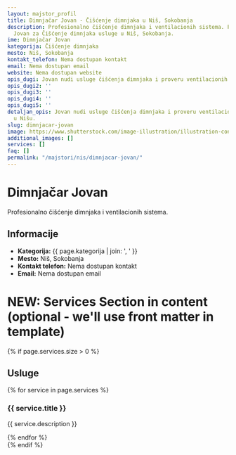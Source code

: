 ```yaml
---
layout: majstor_profil
title: Dimnjačar Jovan - Čišćenje dimnjaka u Niš, Sokobanja
description: Profesionalno čišćenje dimnjaka i ventilacionih sistema. Pronađite Dimnjačar
  Jovan za Čišćenje dimnjaka usluge u Niš, Sokobanja.
ime: Dimnjačar Jovan
kategorija: Čišćenje dimnjaka
mesto: Niš, Sokobanja
kontakt_telefon: Nema dostupan kontakt
email: Nema dostupan email
website: Nema dostupan website
opis_dugi: Jovan nudi usluge čišćenja dimnjaka i proveru ventilacionih sistema u Nišu.
opis_dugi2: ''
opis_dugi3: ''
opis_dugi4: ''
opis_dugi5: ''
detaljan_opis: Jovan nudi usluge čišćenja dimnjaka i proveru ventilacionih sistema
  u Nišu.
slug: dimnjacar-jovan
image: https://www.shutterstock.com/image-illustration/illustration-construction-worker-purple-jacket-600nw-2609794615.jpg
additional_images: []
services: []
faq: []
permalink: "/majstori/nis/dimnjacar-jovan/"
---
```

# Dimnjačar Jovan
<p class="description">Profesionalno čišćenje dimnjaka i ventilacionih sistema.</p>

<div class="majstor-details">
  <h2>Informacije</h2>
  <ul>
    <li><strong>Kategorija:</strong> {{ page.kategorija | join: ', ' }}</li>
    <li><strong>Mesto:</strong> Niš, Sokobanja</li>
    <li><strong>Kontakt telefon:</strong> Nema dostupan kontakt</li>
    <li><strong>Email:</strong> Nema dostupan email</li>
  </ul>
</div>

# NEW: Services Section in content (optional - we'll use front matter in template)
{% if page.services.size > 0 %}
<div class="services-section">
  <h2>Usluge</h2>
  {% for service in page.services %}
  <div class="service-block">
    <h3>{{ service.title }}</h3>
    <p>{{ service.description }}</p>
  </div>
  {% endfor %}
</div>
{% endif %}
